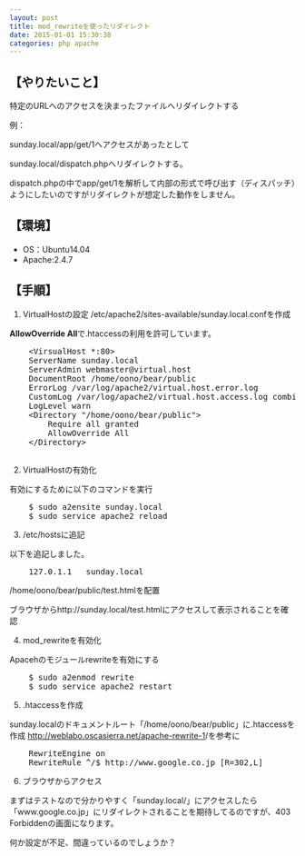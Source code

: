 ```yaml
---
layout: post
title: mod_rewriteを使ったリダイレクト
date: 2015-01-01 15:30:38
categories: php apache
---
```

<!-- {% raw %} -->
<h2>【やりたいこと】</h2>

<p>特定のURLへのアクセスを決まったファイルへリダイレクトする</p>

<p>例：</p>

<p>sunday.local/app/get/1へアクセスがあったとして</p>

<p>sunday.local/dispatch.phpへリダイレクトする。</p>

<p>dispatch.phpの中でapp/get/1を解析して内部の形式で呼び出す（ディスパッチ）ようにしたいのですがリダイレクトが想定した動作をしません。</p>

<h2>【環境】</h2>

<ul>
<li>OS：Ubuntu14.04 </li>
<li>Apache:2.4.7</li>
</ul>

<h2>【手順】</h2>

<ol>
<li>VirtualHostの設定
/etc/apache2/sites-available/sunday.local.confを作成</li>
</ol>

<p><strong>AllowOverride All</strong>で.htaccessの利用を許可しています。</p>

<pre>
    &lt;VirsualHost *:80&gt;
    ServerName sunday.local
    ServerAdmin webmaster@virtual.host
    DocumentRoot /home/oono/bear/public
    ErrorLog /var/log/apache2/virtual.host.error.log
    CustomLog /var/log/apache2/virtual.host.access.log combined
    LogLevel warn
    &lt;Directory "/home/oono/bear/public"&gt;
        Require all granted
        AllowOverride All
    &lt;/Directory&gt;

</pre>

<ol start="2">
<li>VirtualHostの有効化</li>
</ol>

<p>有効にするために以下のコマンドを実行</p>

<pre>
    $ sudo a2ensite sunday.local
    $ sudo service apache2 reload
</pre>

<ol start="3">
<li>/etc/hostsに追記</li>
</ol>

<p>以下を追記しました。</p>

<pre>
    127.0.1.1   sunday.local
</pre>

<p>/home/oono/bear/public/test.htmlを配置</p>

<p>ブラウザからhttp://sunday.local/test.htmlにアクセスして表示されることを確認</p>

<ol start="4">
<li>mod_rewriteを有効化</li>
</ol>

<p>Apacehのモジュールrewriteを有効にする</p>

<pre>
    $ sudo a2enmod rewrite
    $ sudo service apache2 restart
</pre>

<ol start="5">
<li>.htaccessを作成</li>
</ol>

<p>sunday.localのドキュメントルート「/home/oono/bear/public」に.htaccessを作成
<a href="http://weblabo.oscasierra.net/apache-rewrite-1" rel="nofollow">http://weblabo.oscasierra.net/apache-rewrite-1</a>/を参考に</p>

<pre>
    RewriteEngine on
    RewriteRule ^/$ http://www.google.co.jp [R=302,L]
</pre>

<ol start="6">
<li>ブラウザからアクセス</li>
</ol>

<p>まずはテストなので分かりやすく「sunday.local/」にアクセスしたら「www.google.co.jp」にリダイレクトされることを期待してるのですが、403 Forbiddenの画面になります。</p>

<p>何か設定が不足、間違っているのでしょうか？</p>
<!-- {% endraw %} -->
